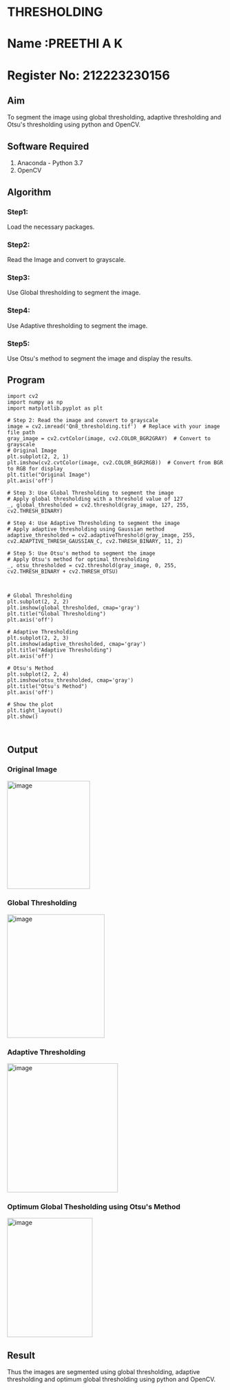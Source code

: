 # THRESHOLDING
# Name :PREETHI A K
# Register No: 212223230156
## Aim
To segment the image using global thresholding, adaptive thresholding and Otsu's thresholding using python and OpenCV.

## Software Required
1. Anaconda - Python 3.7
2. OpenCV

## Algorithm

### Step1:
Load the necessary packages.

### Step2:
Read the Image and convert to grayscale.

### Step3:
Use Global thresholding to segment the image.

### Step4:
Use Adaptive thresholding to segment the image.

### Step5:
Use Otsu's method to segment the image and display the results.

## Program


```
import cv2
import numpy as np
import matplotlib.pyplot as plt

# Step 2: Read the image and convert to grayscale
image = cv2.imread('Qn8_thresholding.tif')  # Replace with your image file path
gray_image = cv2.cvtColor(image, cv2.COLOR_BGR2GRAY)  # Convert to grayscale
# Original Image
plt.subplot(2, 2, 1)
plt.imshow(cv2.cvtColor(image, cv2.COLOR_BGR2RGB))  # Convert from BGR to RGB for display
plt.title("Original Image")
plt.axis('off')

# Step 3: Use Global Thresholding to segment the image
# Apply global thresholding with a threshold value of 127
_, global_thresholded = cv2.threshold(gray_image, 127, 255, cv2.THRESH_BINARY)

# Step 4: Use Adaptive Thresholding to segment the image
# Apply adaptive thresholding using Gaussian method
adaptive_thresholded = cv2.adaptiveThreshold(gray_image, 255, cv2.ADAPTIVE_THRESH_GAUSSIAN_C, cv2.THRESH_BINARY, 11, 2)

# Step 5: Use Otsu's method to segment the image
# Apply Otsu's method for optimal thresholding
_, otsu_thresholded = cv2.threshold(gray_image, 0, 255, cv2.THRESH_BINARY + cv2.THRESH_OTSU)



# Global Thresholding
plt.subplot(2, 2, 2)
plt.imshow(global_thresholded, cmap='gray')
plt.title("Global Thresholding")
plt.axis('off')

# Adaptive Thresholding
plt.subplot(2, 2, 3)
plt.imshow(adaptive_thresholded, cmap='gray')
plt.title("Adaptive Thresholding")
plt.axis('off')

# Otsu's Method
plt.subplot(2, 2, 4)
plt.imshow(otsu_thresholded, cmap='gray')
plt.title("Otsu's Method")
plt.axis('off')

# Show the plot
plt.tight_layout()
plt.show()



```
## Output

### Original Image
<img width="192" height="250" alt="image" src="https://github.com/user-attachments/assets/a06ad19a-07ac-4390-8e78-cbf2e688a13b" />



### Global Thresholding
<img width="226" height="286" alt="image" src="https://github.com/user-attachments/assets/262fad5e-3196-438f-8108-036f1aa50714" />



### Adaptive Thresholding
<img width="257" height="299" alt="image" src="https://github.com/user-attachments/assets/aed8802b-300a-4ef8-9861-b1b108930ca9" />



### Optimum Global Thesholding using Otsu's Method
<img width="198" height="276" alt="image" src="https://github.com/user-attachments/assets/475153ab-9792-40db-8a51-b9521199b643" />


## Result
Thus the images are segmented using global thresholding, adaptive thresholding and optimum global thresholding using python and OpenCV.
